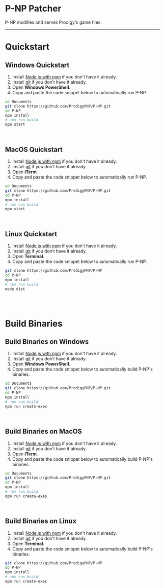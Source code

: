 # P-NP Patcher
P-NP modifies and serves Prodigy's game files.
<br>

------

# Quickstart

## Windows Quickstart

1. Install [Node.js with npm](https://nodejs.org/) if you don't have it already.
2. Install [git](https://git-scm.com) if you don't have it already.
3. Open **Windows PowerShell**.
4. Copy and paste the code snippet below to automatically run P-NP.

```sh
cd Documents
git clone https://github.com/ProdigyPNP/P-NP.git
cd P-NP
npm install
# npm run build
npm start
```
<br>



## MacOS Quickstart

1. Install [Node.js with npm](https://nodejs.org/) if you don't have it already.
2. Install [git](https://git-scm.com) if you don't have it already.
3. Open **iTerm**.
4. Copy and paste the code snippet below to automatically run P-NP.

```sh
cd Documents
git clone https://github.com/ProdigyPNP/P-NP.git
cd P-NP
npm install
# npm run build
npm start
```
<br>



## Linux Quickstart

1. Install [Node.js with npm](https://nodejs.org/) if you don't have it already.
2. Install [git](https://git-scm.com) if you don't have it already.
3. Open **Terminal**.
4. Copy and paste the code snippet below to automatically run P-NP.

```sh
git clone https://github.com/ProdigyPNP/P-NP
cd P-NP
npm install
# npm run build
node dist
```
<br><br>



# Build Binaries

## Build Binaries on Windows

1. Install [Node.js with npm](https://nodejs.org/) if you don't have it already.
2. Install [git](https://git-scm.com) if you don't have it already.
3. Open **Windows PowerShell**.
4. Copy and paste the code snippet below to automatically build P-NP's binaries.

```sh
cd Documents
git clone https://github.com/ProdigyPNP/P-NP.git
cd P-NP
npm install
# npm run build
npm run create-exes
```
<br>



## Build Binaries on MacOS

1. Install [Node.js with npm](https://nodejs.org/) if you don't have it already.
2. Install [git](https://git-scm.com) if you don't have it already.
3. Open **iTerm**.
4. Copy and paste the code snippet below to automatically build P-NP's binaries.

```sh
cd Documents
git clone https://github.com/ProdigyPNP/P-NP.git
cd P-NP
npm install
# npm run build
npm run create-exes
```
<br>



## Build Binaries on Linux

1. Install [Node.js with npm](https://nodejs.org/) if you don't have it already.
2. Install [git](https://git-scm.com) if you don't have it already.
3. Open **Terminal**.
4. Copy and paste the code snippet below to automatically build P-NP's binaries.

```sh
git clone https://github.com/ProdigyPNP/P-NP
cd P-NP
npm install
# npm run build
npm run create-exes
```
<br>
